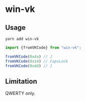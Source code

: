 # win-vk

## Usage

```yarn add win-vk```

```typescript
import {fromVKCode} from "win-vk";

fromVKCode(0x4a) // J
fromVKCode(0x14) // CapsLock
fromVKCode(0xdd) // ]
```

## Limitation

QWERTY only.
